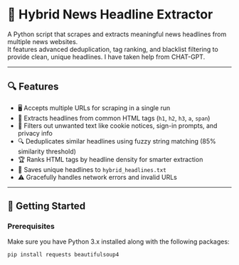 # 📰 Hybrid News Headline Extractor

A Python script that scrapes and extracts meaningful news headlines from multiple news websites.  
It features advanced deduplication, tag ranking, and blacklist filtering to provide clean, unique headlines.
I have taken help from CHAT-GPT.

---

## 🔍 Features

- 🖥️ Accepts multiple URLs for scraping in a single run  
- 🎯 Extracts headlines from common HTML tags (`h1`, `h2`, `h3`, `a`, `span`)  
- 🚫 Filters out unwanted text like cookie notices, sign-in prompts, and privacy info  
- 🔍 Deduplicates similar headlines using fuzzy string matching (85% similarity threshold)  
- 🏆 Ranks HTML tags by headline density for smarter extraction  
- 📄 Saves unique headlines to `hybrid_headlines.txt`  
- ⚠️ Gracefully handles network errors and invalid URLs

---

## 🚀 Getting Started

### Prerequisites

Make sure you have Python 3.x installed along with the following packages:

```bash
pip install requests beautifulsoup4
